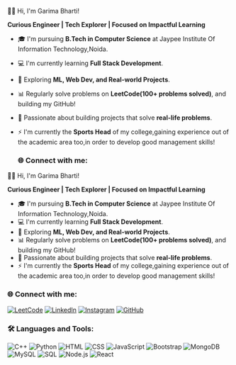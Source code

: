  💁‍♀️ Hi, I'm Garima Bharti!

**Curious Engineer | Tech Explorer | Focused on Impactful Learning**

- 🎓 I'm pursuing **B.Tech in Computer Science** at Jaypee Institute Of Information Technology,Noida.
- 💻 I'm currently learning **Full Stack Development**.
- 🚀 Exploring **ML, Web Dev, and Real-world Projects**.
- 📊 Regularly solve problems on **LeetCode(100+ problems solved)**, and building my GitHub!
- 🧠 Passionate about building projects that solve **real-life problems**.
- ⚡ I'm currently the **Sports Head** of my college,gaining experience out of the academic area too,in order to develop good management skills!

  ### 🌐 Connect with me:
 💁‍♀️ Hi, I'm Garima Bharti!

**Curious Engineer | Tech Explorer | Focused on Impactful Learning**

- 🎓 I'm pursuing **B.Tech in Computer Science** at Jaypee Institute Of Information Technology,Noida.
- 💻 I'm currently learning **Full Stack Development**.
- 🚀 Exploring **ML, Web Dev, and Real-world Projects**.
- 📊 Regularly solve problems on **LeetCode(100+ problems solved)**, and building my GitHub!
- 🧠 Passionate about building projects that solve **real-life problems**.
- ⚡ I'm currently the **Sports Head** of my college,gaining experience out of the academic area too,in order to develop good management skills!

### 🌐 Connect with me:
[![LeetCode](https://img.shields.io/badge/LeetCode-orange?logo=leetcode&logoColor=white)](https://leetcode.com/gB_0109)
[![LinkedIn](https://img.shields.io/badge/LinkedIn-blue?logo=linkedin&logoColor=white)](https://www.linkedin.com/in/www.linkedin.com/in/garima-bharti-110229280)
[![Instagram](https://img.shields.io/badge/Instagram-pink?logo=instagram&logoColor=white)](https://instagram.com/garimabhartii)
[![GitHub](https://img.shields.io/badge/GitHub-black?logo=github&logoColor=white)](https://github.com/garimab0109)

### 🛠️ Languages and Tools:
<p>
  <img src="https://img.icons8.com/color/30/000000/c-plus-plus-logo.png" alt="C++"/>
  <img src="https://img.icons8.com/color/30/000000/python.png" alt="Python"/>
  <img src="https://img.icons8.com/color/30/000000/html-5.png" alt="HTML"/>
  <img src="https://img.icons8.com/color/30/000000/css3.png" alt="CSS"/>
  <img src="https://img.icons8.com/color/30/000000/javascript--v1.png" alt="JavaScript"/>
  <img src="https://img.icons8.com/color/30/000000/bootstrap.png" alt="Bootstrap"/>
  <img src="https://img.icons8.com/external-tal-revivo-shadow-tal-revivo/30/null/external-mongodb-a-cross-platform-document-oriented-database-program-logo-shadow-tal-revivo.png" alt="MongoDB"/>
  <img src="https://img.icons8.com/ios-filled/30/4A90E2/mysql-logo.png" alt="MySQL"/>
  <img src="https://img.icons8.com/external-flaticons-lineal-color-flat-icons/30/null/external-sql-computer-programming-flaticons-lineal-color-flat-icons.png" alt="SQL"/>
  <img src="https://img.icons8.com/fluency/30/null/node-js.png" alt="Node.js"/>
  <img src="https://img.icons8.com/color/30/000000/react-native.png" alt="React"/>
</p>
